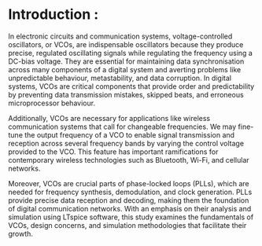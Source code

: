# Introduction :


In electronic circuits and communication systems, voltage-controlled oscillators, or VCOs, are indispensable oscillators because they produce precise, regulated oscillating signals while regulating the frequency using a DC-bias voltage. They are essential for maintaining data synchronisation across many components of a digital system and averting problems like unpredictable behaviour, metastability, and data corruption. In digital systems, VCOs are critical components that provide order and predictability by preventing data transmission mistakes, skipped beats, and erroneous microprocessor behaviour.

Additionally, VCOs are necessary for applications like wireless communication systems that call for changeable frequencies. We may fine-tune the output frequency of a VCO to enable signal transmission and reception across several frequency bands by varying the control voltage provided to the VCO. This feature has important ramifications for contemporary wireless technologies such as Bluetooth, Wi-Fi, and cellular networks.

Moreover, VCOs are crucial parts of phase-locked loops (PLLs), which are needed for frequency synthesis, demodulation, and clock generation. PLLs provide precise data reception and decoding, making them the foundation of digital communication networks. With an emphasis on their analysis and simulation using LTspice software, this study examines the fundamentals of VCOs, design concerns, and simulation methodologies that facilitate their growth.
